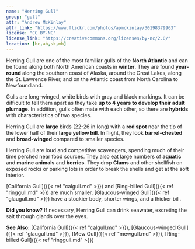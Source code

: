 ```yaml
---
name: "Herring Gull"
group: "gull"
attr: "Andrew McKinlay"
attr_link: "https://www.flickr.com/photos/apmckinlay/30198379963"
license: "CC BY-NC"
license_link: "https://creativecommons.org/licenses/by-nc/2.0/"
location: [bc,ab,sk,mb]
---
```

Herring Gull are one of the most familiar gulls of the **North Atlantic** and can be found along both North American coasts in **winter**. They are found **year-round** along the southern coast of Alaska, around the Great Lakes, along the St. Lawrence River, and on the Atlantic coast from North Carolina to Newfoundland.

Gulls are long-winged, white birds with gray and black markings. It can be difficult to tell them apart as they take **up to 4 years to develop their adult plumage**. In addition, gulls often mate with each other, so there are **hybrids** with characteristics of two species.

Herring Gull are **large** birds (22-26 in long) with a **red spot** near the tip of the lower half of their **large yellow bill**. In flight, they look **barrel-chested** and **broad-winged** compared to smaller species.

Herring Gull are loud and competitive scavengers, spending much of their time perched near food sources. They also eat large numbers of **aquatic** and **marine animals** and **berries**. They drop __Clams__ and other shellfish on exposed rocks or parking lots in order to break the shells and get at the soft interior.

[California Gull]({{< ref "calgull.md" >}}) and [Ring-billed Gull]({{< ref "ringgull.md" >}}) are much smaller. [Glaucous-winged Gull]({{< ref "glaugull.md" >}}) have a stockier body, shorter wings, and a thicker bill.

**Did you know?** If necessary, Herring Gull can drink seawater, excreting the salt through glands over the eyes.

<!-- generated, do not edit -->
**See Also:**
[California Gull]({{< ref "calgull.md" >}}),
[Glaucous-winged Gull]({{< ref "glaugull.md" >}}),
[Mew Gull]({{< ref "mewgull.md" >}}),
[Ring-billed Gull]({{< ref "ringgull.md" >}})
